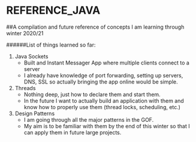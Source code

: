 # REFERENCE_JAVA

##A compilation and future reference of concepts I am learning through winter 2020/21

######List of things learned so far:
1. Java Sockets
   - Built and Instant Messager App where multiple clients connect to a server
   - I already have knowledge of port forwarding, setting up servers, DNS, SSL so actually bringing the app online would be simple.
2. Threads
   - Nothing deep, just how to declare them and start them. 
   - In the future I want to actually build an application with them and know how to properly use them (thread locks, scheduling, etc.)
3. Design Patterns
   - I am going through all the major patterns in the GOF. 
   - My aim is to be familiar with them by the end of this winter so that I can apply them in future large projects.
